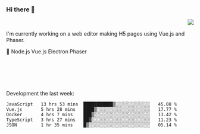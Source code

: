 ### Hi there 👋

<img align="right" src="https://github-readme-stats.vercel.app/api?username=jasonpanggo"/>

<br>
<p align="left">
I'm currently working on a web editor making H5 pages using Vue.js and Phaser.
</p>
<p align="left">
📖 Node.js Vue.js Electron Phaser
</p>
<br>
<br>
<br>
<br>

Development the last week:
<!--START_SECTION:waka-->
```text
JavaScript   13 hrs 53 mins  ███████████▒░░░░░░░░░░░░░   45.08 % 
Vue.js       5 hrs 28 mins   ████▒░░░░░░░░░░░░░░░░░░░░   17.77 % 
Docker       4 hrs 7 mins    ███▒░░░░░░░░░░░░░░░░░░░░░   13.42 % 
TypeScript   3 hrs 27 mins   ██▓░░░░░░░░░░░░░░░░░░░░░░   11.23 % 
JSON         1 hr 35 mins    █▒░░░░░░░░░░░░░░░░░░░░░░░   05.14 % 
```
<!--END_SECTION:waka-->

<!--
**JASONPANGGO/jasonpanggo** is a ✨ _special_ ✨ repository because its `README.md` (this file) appears on your GitHub profile.

Here are some ideas to get you started:

- 🔭 I’m currently working on ...
- 🌱 I’m currently learning ...
- 👯 I’m looking to collaborate on ...
- 🤔 I’m looking for help with ...
- 💬 Ask me about ...
- 📫 How to reach me: ...
- 😄 Pronouns: ...
- ⚡ Fun fact: ...
-->
